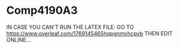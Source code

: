 # Comp4190A3
IN CASE YOU CAN'T RUN THE LATEX FILE: GO TO https://www.overleaf.com/1769145465hqpgnmvhcpvb 
THEN EDIT ONLINE...
